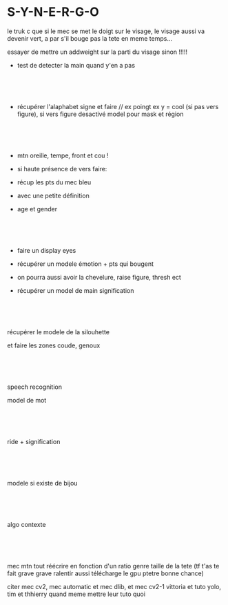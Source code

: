 # S-Y-N-E-R-G-O

le truk c que si le mec se met le doigt sur le visage, le visage aussi va devenir vert, a par s'il bouge pas la tete en meme temps...

essayer de mettre un addweight sur la parti du visage sinon !!!!!

- test de detecter la main quand y'en a pas








<br><br><br>

- récupérer l'alaphabet signe et faire // ex poingt ex y = cool  (si pas vers figure), si vers figure desactivé model pour mask et région


<br><br><br>

- mtn oreille, tempe, front et cou ! 

- si haute présence de vers faire:

- récup les pts du mec bleu

- avec une petite définition

- age et gender


<br><br><br>

- faire un display eyes

- récupérer un modele émotion + pts qui bougent

- on pourra aussi avoir la chevelure, raise figure, thresh ect

- récupérer un model de main signification



<br><br><br>

récupérer le modele de la silouhette

et faire les zones coude, genoux

<br><br><br>

speech recognition

model de mot

<br><br><br>

ride + signification

<br><br><br>

modele si existe de bijou

<br><br><br>

algo contexte

<br><br><br>

mec mtn tout réécrire en fonction d'un ratio genre taille de la tete (tf t'as te fait grave grave ralentir aussi télécharge le gpu ptetre bonne chance)

citer mec cv2, mec automatic et mec dlib, et mec cv2-1 vittoria et tuto yolo, tim et thhierry quand meme mettre leur tuto quoi
